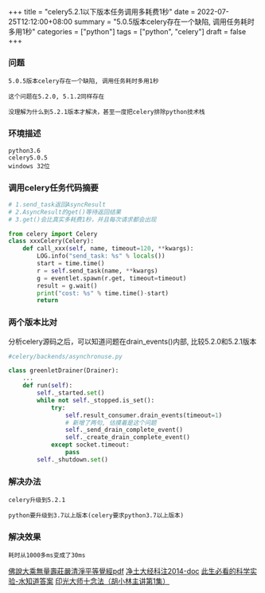 +++
title = "celery5.2.1以下版本任务调用多耗费1秒"
date = 2022-07-25T12:12:00+08:00
summary = "5.0.5版本celery存在一个缺陷, 调用任务耗时多用1秒"
categories = ["python"]
tags = ["python", "celery"]
draft = false
+++


### 问题

    5.0.5版本celery存在一个缺陷, 调用任务耗时多用1秒

    这个问题在5.2.0, 5.1.2同样存在

    没理解为什么到5.2.1版本才解决，甚至一度把celery排除python技术栈

### 环境描述


```
python3.6
celery5.0.5
windows 32位
```


### 调用celery任务代码摘要

```python
# 1.send_task返回AsyncResult
# 2.AsyncResult的get()等待返回结果
# 3.get()会比真实多耗费1秒，并且每次请求都会出现

from celery import Celery
class xxxCelery(Celery):
    def call_xxx(self, name, timeout=120, **kwargs):
        LOG.info("send_task: %s" % locals())
        start = time.time()
        r = self.send_task(name, **kwargs)
        g = eventlet.spawn(r.get, timeout=timeout)
        result = g.wait()
        print("cost: %s" % time.time()-start)
        return
```

### 两个版本比对

分析celery源码之后，可以知道问题在drain_events()内部, 比较5.2.0和5.2.1版本

```python
#celery/backends/asynchronuse.py

class greenletDrainer(Drainer):
    ...
    def run(self):
        self._started.set()
        while not self._stopped.is_set():
            try:
                self.result_consumer.drain_events(timeout=1)
                # 新增了两句, 估摸着是这个问题
                self._send_drain_complete_event()
                self._create_drain_complete_event()
            except socket.timeout:
                pass
        self._shutdown.set()
```


### 解决办法

    celery升级到5.2.1

    python要升级到3.7以上版本(celery要求python3.7以上版本)

### 解决效果

    耗时从1000多ms变成了30ms

[佛說大乘無量壽莊嚴清淨平等覺經pdf](http://www.sxjy360.top/page-download/)
[净土大经科注2014-doc](http://www.sxjy360.top/page-download/)
[此生必看的科学实验-水知道答案](http://www.sxjy360.top/page-download/)
[印光大师十念法（胡小林主讲第1集）](http://www.sxjy360.top/page-download/)
